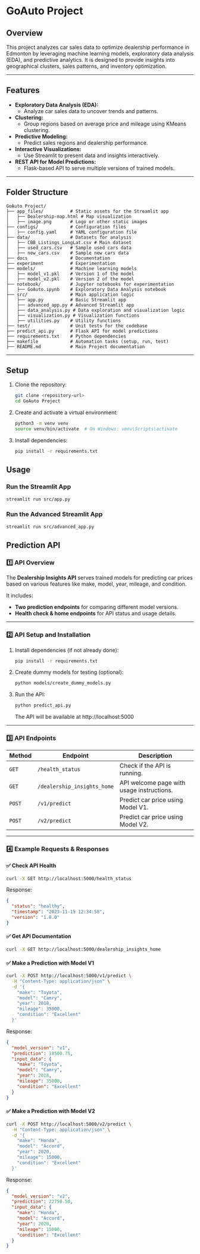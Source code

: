 # GoAuto Project

## Overview
This project analyzes car sales data to optimize dealership performance in Edmonton by leveraging machine learning models, exploratory data analysis (EDA), and predictive analytics. It is designed to provide insights into geographical clusters, sales patterns, and inventory optimization.

---

## Features
- **Exploratory Data Analysis (EDA):**
  - Analyze car sales data to uncover trends and patterns.
- **Clustering:**
  - Group regions based on average price and mileage using KMeans clustering.
- **Predictive Modeling:**
  - Predict sales regions and dealership performance.
- **Interactive Visualizations:**
  - Use Streamlit to present data and insights interactively.
- **REST API for Model Predictions:**
  - Flask-based API to serve multiple versions of trained models.

---

## Folder Structure
```plaintext
GoAuto Project/
├── app_files/          # Static assets for the Streamlit app
│   ├── Dealership-map.html # Map visualization
│   ├── image.png       # Logo or other static images
├── configs/            # Configuration files
│   ├── config.yaml     # YAML configuration file
├── data/               # Datasets for analysis
│   ├── CBB_Listings_LongLat.csv # Main dataset
│   ├── used_cars.csv   # Sample used cars data
│   ├── new_cars.csv    # Sample new cars data
├── docs                # Documentation
├── experiment          # Experimentation
├── models/             # Machine learning models
│   ├── model_v1.pkl    # Version 1 of the model
│   ├── model_v2.pkl    # Version 2 of the model
├── notebook/           # Jupyter notebooks for experimentation
│   ├── GoAuto.ipynb    # Exploratory Data Analysis notebook
├── src/                # Main application logic
│   ├── app.py          # Basic Streamlit app
│   ├── advanced_app.py # Advanced Streamlit app
│   ├── data_analysis.py # Data exploration and visualization logic
│   ├── visualization.py # Visualization functions
│   ├── utilities.py    # Utility functions
├── test/               # Unit tests for the codebase
├── predict_api.py      # Flask API for model predictions
├── requirements.txt    # Python dependencies
├── makefile            # Automation tasks (setup, run, test)
├── README.md           # Main Project documentation
```

---

## Setup
1. Clone the repository:
   ```bash
   git clone <repository-url>
   cd GoAuto Project
   ```

2. Create and activate a virtual environment:
   ```bash
   python3 -m venv venv
   source venv/bin/activate  # On Windows: venv\Scripts\activate
   ```

3. Install dependencies:
   ```bash
   pip install -r requirements.txt
   ```

## Usage
### Run the Streamlit App
```bash
streamlit run src/app.py
```

### Run the Advanced Streamlit App
```bash
streamlit run src/advanced_app.py
```

## Prediction API

### **1️⃣ API Overview**
The **Dealership Insights API** serves trained models for predicting car prices based on various features like make, model, year, mileage, and condition.

It includes:
- **Two prediction endpoints** for comparing different model versions.
- **Health check & home endpoints** for API status and usage details.

---

### **2️⃣ API Setup and Installation**

1. Install dependencies (if not already done):
   ```bash
   pip install -r requirements.txt
   ```

2. Create dummy models for testing (optional):
   ```bash
   python models/create_dummy_models.py
   ```

3. Run the API:
   ```bash
   python predict_api.py
   ```
   The API will be available at http://localhost:5000

---

### **3️⃣ API Endpoints**
| **Method** | **Endpoint**                | **Description**                                     |
|------------|----------------------------|-----------------------------------------------------|
| `GET`      | `/health_status`           | Check if the API is running.                        |
| `GET`      | `/dealership_insights_home`| API welcome page with usage instructions.           |
| `POST`     | `/v1/predict`              | Predict car price using Model V1.                   |
| `POST`     | `/v2/predict`              | Predict car price using Model V2.                   |

---

### **4️⃣ Example Requests & Responses**

#### ✅ **Check API Health**
```bash
curl -X GET http://localhost:5000/health_status
```

Response:
```json
{
  "status": "healthy",
  "timestamp": "2023-11-15 12:34:56",
  "version": "1.0.0"
}
```

#### ✅ **Get API Documentation**
```bash
curl -X GET http://localhost:5000/dealership_insights_home
```

#### ✅ **Make a Prediction with Model V1**
```bash
curl -X POST http://localhost:5000/v1/predict \
  -H "Content-Type: application/json" \
  -d '{
    "make": "Toyota",
    "model": "Camry",
    "year": 2018,
    "mileage": 35000,
    "condition": "Excellent"
  }'
```

Response:
```json
{
  "model_version": "v1",
  "prediction": 18500.75,
  "input_data": {
    "make": "Toyota",
    "model": "Camry",
    "year": 2018,
    "mileage": 35000,
    "condition": "Excellent"
  }
}
```

#### ✅ **Make a Prediction with Model V2**
```bash
curl -X POST http://localhost:5000/v2/predict \
  -H "Content-Type: application/json" \
  -d '{
    "make": "Honda",
    "model": "Accord",
    "year": 2020,
    "mileage": 15000,
    "condition": "Excellent"
  }'
```

Response:
```json
{
  "model_version": "v2",
  "prediction": 22750.50,
  "input_data": {
    "make": "Honda",
    "model": "Accord",
    "year": 2020,
    "mileage": 15000,
    "condition": "Excellent"
  }
}
```